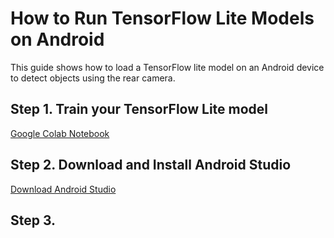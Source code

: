 # How to Run TensorFlow Lite Models on Android
This guide shows how to load a TensorFlow lite model on an Android device to detect objects using the rear camera.

## Step 1. Train your TensorFlow Lite model
[Google Colab Notebook](https://colab.research.google.com/github/EdjeElectronics/TensorFlow-Lite-Object-Detection-on-Android-and-Raspberry-Pi/blob/master/Train_TFLite2_Object_Detction_Model.ipynb)

## Step 2. Download and Install Android Studio
[Download Android Studio](https://developer.android.com/studio)

## Step 3. 
